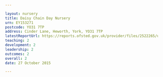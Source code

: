 ```yaml
---

layout: nursery
title: Daisy Chain Day Nursery
urn: EY153271
postcode: YO31 7TP
address: Cinder Lane, Heworth, York, YO31 7TP
latestReportUrl: https://reports.ofsted.gov.uk/provider/files/2522265/urn/EY153271.pdf
teaching: 2
development: 2
leadership: 2
outcomes: 2
overall: 2
date: 27 October 2015

---
```


